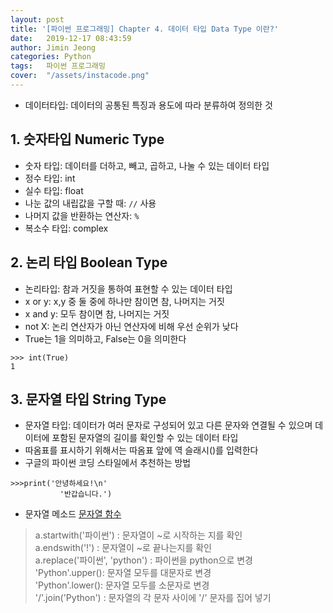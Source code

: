 ```yaml
---
layout: post
title: '[파이썬 프로그래밍] Chapter 4. 데이터 타입 Data Type 이란?'
date:   2019-12-17 08:43:59
author: Jimin Jeong
categories: Python
tags:	파이썬 프로그래밍
cover:  "/assets/instacode.png"
---
```


* 데이터타입: 데이터의 공통된 특징과 용도에 따라 분류하여 정의한 것
## 1. 숫자타입 Numeric Type
* 숫자 타입: 데이터를 더하고, 빼고, 곱하고, 나눌 수 있는 데이터 타입
* 정수 타입: int
* 실수 타입: float 
* 나눈 값의 내립값을 구할 때: `//`  사용
* 나머지 값을 반환하는 연산자: `%`
* 복소수 타입: complex

## 2. 논리 타입 Boolean Type
* 논리타입: 참과 거짓을 통하여 표현할 수 있는 데이터 타입
* x or y: x,y 중 둘 중에 하나만 참이면 참, 나머지는 거짓
* x and y: 모두 참이면 참, 나머지는 거짓
* not X: 논리 연산자가 아닌 연산자에 비해 우선 순위가 낮다
* True는 1을 의미하고, False는 0을 의미한다
```
>>> int(True)
1 
```

## 3. 문자열 타입 String Type
* 문자열 타입: 데이터가 여러 문자로 구성되어 있고 다른 문자와 연결될 수 있으며 데이터에 포함된 문자열의 길이를 확인할 수 있는 데이터 타입
* 따옴표를 표시하기 위해서는 따옴표 앞에 역 슬래시(\)를 입력한다
* 구글의 파이썬 코딩 스타일에서 추천하는 방법
```
>>>print('안녕하세요!\n'
		   '반갑습니다.')
```

* 문자열 메소드 [문자열 함수](https://docs.python.org/3/library/stdtypes.html#string-methods)
> a.startwith('파이썬') : 문자열이 ~로 시작하는 지를 확인  
> a.endswith('!') : 문자열이 ~로 끝나는지를 확인  
> a.replace('파이썬', 'python') : 파이썬을 python으로 변경  
> 'Python'.upper(): 문자열 모두를 대문자로 변경  
> 'Python'.lower(): 문자열 모두를 소문자로 변경  
> '/'.join('Python') : 문자열의 각 문자 사이에 '/' 문자를 집어 넣기  